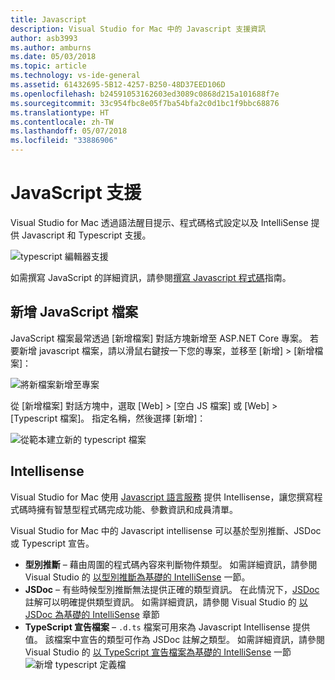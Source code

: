 ```yaml
---
title: Javascript
description: Visual Studio for Mac 中的 Javascript 支援資訊
author: asb3993
ms.author: amburns
ms.date: 05/03/2018
ms.topic: article
ms.technology: vs-ide-general
ms.assetid: 61432695-5B12-4257-B250-48D37EED106D
ms.openlocfilehash: b24591053162603ed3089c0868d215a101688f7e
ms.sourcegitcommit: 33c954fbc8e05f7ba54bfa2c0d1bc1f9bbc68876
ms.translationtype: HT
ms.contentlocale: zh-TW
ms.lasthandoff: 05/07/2018
ms.locfileid: "33886906"
---
```

# <a name="javascript-support"></a>JavaScript 支援

Visual Studio for Mac 透過語法醒目提示、程式碼格式設定以及 IntelliSense 提供 Javascript 和 Typescript 支援。 

![typescript 編輯器支援](https://msdnshared.blob.core.windows.net/media/2018/03/TypeScript-editor.gif)

如需撰寫 JavaScript 的詳細資訊，請參閱[撰寫 Javascript 程式碼](https://docs.microsoft.com/scripting/javascript/writing-javascript-code)指南。

## <a name="adding-a-javascript-file"></a>新增 JavaScript 檔案

JavaScript 檔案最常透過 [新增檔案] 對話方塊新增至 ASP.NET Core 專案。 若要新增 javascript 檔案，請以滑鼠右鍵按一下您的專案，並移至 [新增] > [新增檔案]： 

![將新檔案新增至專案](media/javascript-image1.png)

從 [新增檔案] 對話方塊中，選取 [Web] > [空白 JS 檔案] 或 [Web] > [Typescript 檔案]。 指定名稱，然後選擇 [新增]：

![從範本建立新的 typescript 檔案](media/javascript-image2.png)

## <a name="intellisense"></a>Intellisense

Visual Studio for Mac 使用 [Javascript 語言服務](https://docs.microsoft.com/en-us/visualstudio/ide/javascript-intellisense) 提供 Intellisense，讓您撰寫程式碼時擁有智慧型程式碼完成功能、參數資訊和成員清單。

Visual Studio for Mac 中的 Javascript intellisense 可以基於型別推斷、JSDoc 或 Typescript 宣告。

- **型別推斷** – 藉由周圍的程式碼內容來判斷物件類型。 如需詳細資訊，請參閱 Visual Studio 的 [以型別推斷為基礎的 IntelliSense](https://docs.microsoft.com/visualstudio/ide/javascript-intellisense#intellisense-based-on-type-inference) 一節。
- **JSDoc** – 有些時候型別推斷無法提供正確的類型資訊。 在此情況下，[JSDoc](http://usejsdoc.org/about-getting-started.html) 註解可以明確提供類型資訊。 如需詳細資訊，請參閱 Visual Studio 的 [以 JSDoc 為基礎的 IntelliSense](https://docs.microsoft.com/visualstudio/ide/javascript-intellisense#intellisense-based-on-jsdoc) 章節
- **TypeScript 宣告檔案** – `.d.ts` 檔案可用來為 Javascript Intellisense 提供值。 該檔案中宣告的類型可作為 JSDoc 註解之類型。 如需詳細資訊，請參閱 Visual Studio 的 [以 TypeScript 宣告檔案為基礎的 IntelliSense](https://docs.microsoft.com/visualstudio/ide/javascript-intellisense#intellisense-based-on-typescript-declaration-files) 一節 ![新增 typescript 定義檔](media/javascript-image3.png)